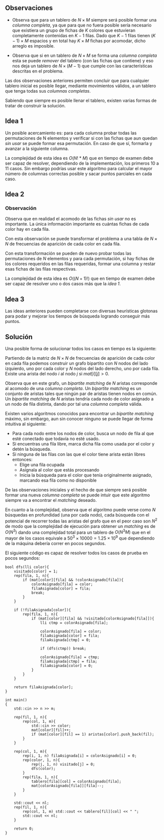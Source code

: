 ## Observaciones

- Observa que para un tablero de $N \times M$ siempre será posible formar una _columna completa_, ya que para que no fuera posible sería necesario que existiera un grupo de fichas de $K$ colores que estuvieran completamente contenidas en $K - 1$ filas.  Dado que $K - 1$ filas tienen $(K - 1) \times M$ espacios y en total hay $K \times M$ fichas por acomodar, dicho arreglo es imposible.

- Observa que si en un tablero de $N \times M$ se forma una _columna completa_ esta se puede _remover_ del tablero (con las fichas que contiene) y eso nos deja un tablero de $N \times (M - 1)$ que cumple con las características descritas en el problema.

Las dos observaciones anteriores permiten concluir que para cualquier tablero inicial es posible llegar, mediante movimientos válidos, a un tablero que tenga todas sus _columnas completas_.

Sabiendo que siempre es posible llenar el tablero, existen varias formas de tratar de construir la solución.


## Idea 1

Un posible acercamiento es: para cada columna probar todas las permutaciones de N elementos y verificar si con las fichas que aun quedan _sin usar_ se puede formar esa permutación. En caso de que sí, formarla y avanzar a la siguiente columna.

La complejidad de esta idea es $O(N! * M)$ que en tiempo de examen debe ser capaz de resolver, dependiendo de la implementación, los primeros 10 a 11 casos. Sin embargo podrías usar este algoritmo para calcular el mayor número de columnas correctas posible y sacar puntos parciales en cada caso.


## Idea 2

### Observación

Observa que en realidad el acomodo de las fichas _sin usar_ no es importante.  La única información importante es cuántas fichas de cada color hay en cada fila.

Con esta observación se puede transformar el problema a una tabla de $N \times N$ de frecuencias de aparición de cada color en cada fila.

Con esta transformación se pueden de nuevo probar todas las permutaciones de $N$ elementos y para cada permutación, si hay fichas de los colores requeridos en las filas requeridas, formar una columna y restar esas fichas de las filas respectivas.

La complejidad de esta idea es $O((N + 1)!)$ que en tiempo de examen debe ser capaz de resolver uno o dos casos más que la _idea 1_.

## Idea 3

Las ideas anteriores pueden completarse con diversas heurísticas glotonas para podar y mejorar los tiempos de búsqueda logrando conseguir más puntos.

## Solución 

Una posible forma de solucionar todos los casos en tiempo es la siguiente:  

Partiendo de la matriz de $N \times N$ de frecuencias de aparición de cada color en cada fila podemos construir un grafo bipartito con $N$ nodos del lado izquierdo, uno por cada color y $N$ nodos del lado derecho, uno por cada fila. Existe una arista del nodo $i$ al nodo $j$ si $mat[i][j] > 0$.

Observa que en este grafo, un _bipartite matching_ de $N$ aristas corresponde al acomodo de una _columna completa_.  Un _bipartite matching_ es un conjunto de aristas tales que ningún par de aristas tienen nodos en común.  Un _bipartite matching_ de $N$ aristas tendría cada nodo de color asignado a un nodo de fila distinta, dando por tal una _columna completa_ válida.

Existen varios algoritmos conocidos para encontrar un _bipartite matching_ máximo, sin embargo, aun sin conocer ninguno se puede llegar de forma intuitiva al siguiente:

- Para cada nodo entre los nodos de color, busca un nodo de fila al que esté conectado que todavía no esté usado.
- Si encuentras una fila libre, marca dicha fila como usada por el color y detén la búsqueda.
- Si ninguna de las filas con las que el color tiene arista están libres entonces:
  - Elige una fila ocupada
  - Asígnala al color que estás procesando
  - Inicia la búsqueda para el color que tenía originalmente asignado, marcando esa fila como no disponible
  
De las observaciones iniciales y el hecho de que siempre será posible formar una nueva _columna completa_ se puede intuir que este algoritmo siempre va a encontrar el _matching_ deseado.

En cuanto a la complejidad, observa que el algoritmo puede verse como $N$ búsquedas en profundidad (una por cada nodo), cada búsqueda con el potencial de recorrer todas las aristas del grafo que en el peor caso son $N^2$ de modo que la complejidad de ejecución para obtener un _matching_ es de $O(N^3)$ dando una complejidad total para un tablero de $O(N^3M)$ que en el mayor de los casos equivale a $50^3 \times 10000 = 1.25 \times 10^9$ que dependiendo de la máquina debería correr en pocos segundos.

El siguiente código es capaz de resolver todos los casos de prueba en pocos segundos:

```
bool dfs(lli color){
    visitado[color] = 1;
    rep(fila, 1, n){
        if (mat[color][fila] && !colorAsignado[fila]){
            colorAsignado[fila] = color;
            filaAsignada[color] = fila;
            break;
        }
    }

    if (!filaAsignada[color]){
        rep(fila, 1, n){
            if (mat[color][fila] && !visitado[colorAsignado[fila]]){
                lli ctmp = colorAsignado[fila];

                colorAsignado[fila] = color;
                filaAsignada[color] = fila;
                filaAsignada[ctmp] = 0;

                if (dfs(ctmp)) break;

                colorAsignado[fila] = ctmp;
                filaAsignada[ctmp] = fila;
                filaAsignada[color] = 0;
            }
        }
    }

    return filaAsignada[color];
}

int main()
{
    std::cin >> n >> m;

    rep(fil, 1, n){
        rep(col, 1, m){
            std::cin >> color;
            mat[color][fil]++;
            if (mat[color][fil] == 1) aristas[color].push_back(fil);
        }
    }

    rep(col, 1, m){
        rep(i, 1, n) filaAsignada[i] = colorAsignado[i] = 0;
        rep(color, 1, n){
            rep(j, 1, n) visitado[j] = 0;
            dfs(color);
        }
        rep(fila, 1, n){
            tablero[fila][col] = colorAsignado[fila];
            mat[colorAsignado[fila]][fila]--;
        }
    }

    std::cout << nl;
    rep(fil, 1, n){
        rep(col, 1, m) std::cout << tablero[fil][col] << " ";
        std::cout << nl;
    }

    return 0;
}
```





